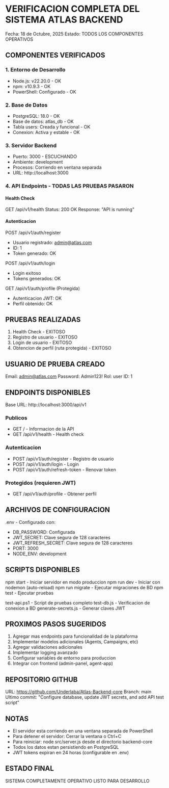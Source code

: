 # VERIFICACION COMPLETA DEL SISTEMA ATLAS BACKEND

Fecha: 18 de Octubre, 2025
Estado: TODOS LOS COMPONENTES OPERATIVOS

## COMPONENTES VERIFICADOS

### 1. Entorno de Desarrollo
- Node.js: v22.20.0 - OK
- npm: v10.9.3 - OK
- PowerShell: Configurado - OK

### 2. Base de Datos
- PostgreSQL: 18.0 - OK
- Base de datos: atlas_db - OK
- Tabla users: Creada y funcional - OK
- Conexion: Activa y estable - OK

### 3. Servidor Backend
- Puerto: 3000 - ESCUCHANDO
- Ambiente: development
- Procesos: Corriendo en ventana separada
- URL: http://localhost:3000

### 4. API Endpoints - TODAS LAS PRUEBAS PASARON

#### Health Check
GET /api/v1/health
Status: 200 OK
Response: "API is running"

#### Autenticacion
POST /api/v1/auth/register
- Usuario registrado: admin@atlas.com
- ID: 1
- Token generado: OK

POST /api/v1/auth/login
- Login exitoso
- Tokens generados: OK

GET /api/v1/auth/profile (Protegida)
- Autenticacion JWT: OK
- Perfil obtenido: OK

## PRUEBAS REALIZADAS

1. Health Check - EXITOSO
2. Registro de usuario - EXITOSO
3. Login de usuario - EXITOSO
4. Obtencion de perfil (ruta protegida) - EXITOSO

## USUARIO DE PRUEBA CREADO

Email: admin@atlas.com
Password: Admin123!
Rol: user
ID: 1

## ENDPOINTS DISPONIBLES

Base URL: http://localhost:3000/api/v1

### Publicos
- GET  / - Informacion de la API
- GET  /api/v1/health - Health check

### Autenticacion
- POST /api/v1/auth/register - Registro de usuario
- POST /api/v1/auth/login - Login
- POST /api/v1/auth/refresh-token - Renovar token

### Protegidos (requieren JWT)
- GET  /api/v1/auth/profile - Obtener perfil

## ARCHIVOS DE CONFIGURACION

.env - Configurado con:
- DB_PASSWORD: Configurada
- JWT_SECRET: Clave segura de 128 caracteres
- JWT_REFRESH_SECRET: Clave segura de 128 caracteres
- PORT: 3000
- NODE_ENV: development

## SCRIPTS DISPONIBLES

npm start - Iniciar servidor en modo produccion
npm run dev - Iniciar con nodemon (auto-reload)
npm run migrate - Ejecutar migraciones de BD
npm test - Ejecutar pruebas

test-api.ps1 - Script de pruebas completo
test-db.js - Verificacion de conexion a BD
generate-secrets.js - Generar claves JWT

## PROXIMOS PASOS SUGERIDOS

1. Agregar mas endpoints para funcionalidad de la plataforma
2. Implementar modelos adicionales (Agents, Campaigns, etc)
3. Agregar validaciones adicionales
4. Implementar logging avanzado
5. Configurar variables de entorno para produccion
6. Integrar con frontend (admin-panel, agent-app)

## REPOSITORIO GITHUB

URL: https://github.com/Underlaba/Atlas-Backend-core
Branch: main
Ultimo commit: "Configure database, update JWT secrets, and add API test script"

## NOTAS

- El servidor esta corriendo en una ventana separada de PowerShell
- Para detener el servidor: Cerrar la ventana o Ctrl+C
- Para reiniciar: node src/server.js desde el directorio backend-core
- Todos los datos estan persistiendo en PostgreSQL
- JWT tokens expiran en 24 horas (configurable en .env)

## ESTADO FINAL

SISTEMA COMPLETAMENTE OPERATIVO
LISTO PARA DESARROLLO
